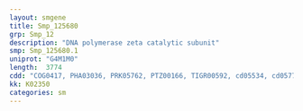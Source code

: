 ```yaml
---
layout: smgene
title: Smp_125680
grp: Smp_12
description: "DNA polymerase zeta catalytic subunit"
smp: Smp_125680.1
uniprot: "G4M1M0"
length:  3774
cdd: "COG0417, PHA03036, PRK05762, PTZ00166, TIGR00592, cd05534, cd05778, cl10012, cl10023, pfam00136, pfam03104, smart00486"
kk: K02350
categories: sm
---
```

